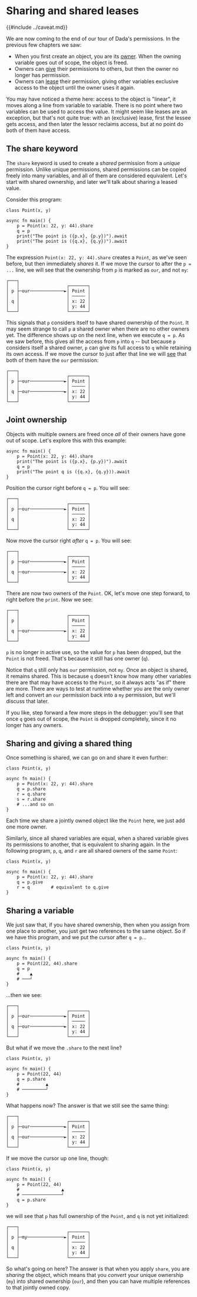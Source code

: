 # Sharing and shared leases

{{#include ../caveat.md}}

We are now coming to the end of our tour of Dada's permissions. In the previous few chapters we saw:

* When you first create an object, you are its [owner](./create.md). When the owning variable goes out of scope, the object is freed.
* Owners can [give](./give.md) their permissions to others, but then the owner no longer has permission.
* Owners can [lease](./lease.md) their permission, giving other variables exclusive access to the object until the owner uses it again.

You may have noticed a theme here: access to the object is "linear", it moves along a line from variable to variable. There is no point where two variables can be used to access the value. It might seem like leases are an exception, but that's not quite true: with an (exclusive) lease, first the lessee gets access, and then later the lessor reclaims access, but at no point do both of them have access.

## The share keyword

The `share` keyword is used to create a *shared* permission from a *unique* permission. Unlike unique permissions, shared permissions can be copied freely into many variables, and all of them are considered equivalent. Let's start with shared ownership, and later we'll talk about sharing a leased value.

Consider this program:

```
class Point(x, y)

async fn main() {
    p = Point(x: 22, y: 44).share
    q = p
    print("The point is ({p.x}, {p.y})").await
    print("The point is ({q.x}, {q.y})").await
}
```

The expression `Point(x: 22, y: 44).share` creates a `Point`, as we've seen before, but then immediately *shares* it. If we move the cursor to after the `p = ...` line, we will see that the ownership from `p` is marked as `our`, and not `my`:

```
┌───┐
│   │                  ┌───────┐
│ p ├─our─────────────►│ Point │
│   │                  │ ───── │
│ q │                  │ x: 22 │
│   │                  │ y: 44 │
└───┘                  └───────┘
```

This signals that `p` considers itself to have shared ownership of the `Point`. It may seem strange to call `p` a shared owner when there are no other owners yet. The difference shows up on the next line, when we execute `q = p`. As we saw before, this gives all the access from `p` into `q` -- but because `p` considers itself a shared owner, `p` can give its full access to `q` while retaining its own access. If we move the cursor to just after that line we will [see](https://asciiflow.com/#/share/eJyrVspLzE1VssorzcnRUcpJrEwtUrJSqo5RqohRsrK0MNOJUaoEsowsDYGsktSKEiAnRunRlD3IKCYmD0gqKChASDSAphiLxgKomtxKPGrR0bRdIK0B%2BZl5JQrEuAHdHUiaCvG5kbAbKqwUjIyIc0OllYKJCUIpintICjilWqVaANIL5SU%3D) that both of them have the `our` permission:

```
┌───┐
│   │                  ┌───────┐
│ p ├─our─────────────►│ Point │
│   │                  │ ───── │
│ q ├─our─────────────►│ x: 22 │
│   │                  │ y: 44 │
└───┘                  └───────┘
```

## Joint ownership

Objects with multiple owners are freed once *all* of their owners have gone out of scope. Let's explore this with this example:

```
async fn main() {
    p = Point(x: 22, y: 44).share
    print("The point is ({p.x}, {p.y})").await
    q = p
    print("The point q is ({q.x}, {q.y})).await
}
```

Position the cursor right before `q = p`. You will see:

```
┌───┐
│   │                  ┌───────┐
│ p ├─our─────────────►│ Point │
│   │                  │ ───── │
│ q │                  │ x: 22 │
│   │                  │ y: 44 │
└───┘                  └───────┘
```

Now move the cursor right *after* `q = p`. You will see:

```
┌───┐
│   │                  ┌───────┐
│ p ├─our─────────────►│ Point │
│   │                  │ ───── │
│ q ├─our─────────────►│ x: 22 │
│   │                  │ y: 44 │
└───┘                  └───────┘
```

There are now two owners of the `Point`. OK, let's move one step forward, to right before the `print`. Now we see:

```
┌───┐
│   │                  ┌───────┐
│ p │                  │ Point │
│   │                  │ ───── │
│ q ├─our─────────────►│ x: 22 │
│   │                  │ y: 44 │
└───┘                  └───────┘
```

`p` is no longer in active use, so the value for `p` has been dropped, but the `Point` is not freed. That's because it still has one owner (`q`). 

Notice that `q` still only has `our` permission, not `my`. Once an object is shared, it remains shared. This is because `q` doesn't know how many other variables there are that may have access to the `Point`, so it always acts "as if" there are more. There are ways to test at runtime whether you are the only owner left and convert an `our` permission back into a `my` permission, but we'll discuss that later.

If you like, step forward a few more steps in the debugger: you'll see that once `q` goes out of scope, the `Point` is dropped completely, since it no longer has any owners.

## Sharing and giving a shared thing

Once something is shared, we can go on and share it even further:

```
class Point(x, y)

async fn main() {
    p = Point(x: 22, y: 44).share
    q = p.share
    r = q.share
    s = r.share
    # ...and so on
}
```

Each time we share a jointly owned object like the `Point` here, we just add one more owner.

Similarly, since all shared variables are equal, when a shared variable gives its permissions to another, that is equivalent to sharing again. In the following program, `p`, `q`, and `r` are all shared owners of the same `Point`:

```
class Point(x, y)

async fn main() {
    p = Point(x: 22, y: 44).share
    q = p.give
    r = q        # equivalent to q.give
}
```

## Sharing a variable

We just saw that, if you have shared ownership, then when you assign from one place to another, you just get two references to the same object. So if we have this program, and we put the cursor after `q = p`...

```
class Point(x, y)

async fn main() {
    p = Point(22, 44).share
    q = p
    #    ▲
    # ───┘
}
```

...then we see:

```
┌───┐
│   │                  ┌───────┐
│ p ├─our─────────────►│ Point │
│   │                  │ ───── │
│ q ├─our─────────────►│ x: 22 │
│   │                  │ y: 44 │
└───┘                  └───────┘
```

But what if we move the `.share` to the next line?


```
class Point(x, y)

async fn main() {
    p = Point(22, 44)
    q = p.share
    #          ▲
    # ─────────┘
}
```

What happens now? The answer is that we still see the same thing:


```
┌───┐
│   │                  ┌───────┐
│ p ├─our─────────────►│ Point │
│   │                  │ ───── │
│ q ├─our─────────────►│ x: 22 │
│   │                  │ y: 44 │
└───┘                  └───────┘
```

If we move the cursor up one line, though:


```
class Point(x, y)

async fn main() {
    p = Point(22, 44)
    #                ▲
    # ───────────────┘
    q = p.share
}
```

we will see that `p` has full ownership of the `Point`, and `q` is not yet initialized:


```
┌───┐
│   │                  ┌───────┐
│ p ├─my──────────────►│ Point │
│   │                  │ ───── │
│ q │                  │ x: 22 │
│   │                  │ y: 44 │
└───┘                  └───────┘
```

So what's going on here? The answer is that when you apply `share`, you are *sharing* the object, which means that you *convert* your unique ownership (`my`) into shared ownership (`our`), and then you can have multiple references to that jointly owned copy.
